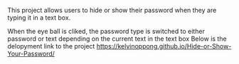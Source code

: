 This project allows users to hide or show their password when they  are typing it in a text box.

When the eye ball is cliked, the password type is switched to either password or text depending on the current text in the text box
Below is the delopyment link to the project
https://kelvinoppong.github.io/Hide-or-Show-Your-Password/
